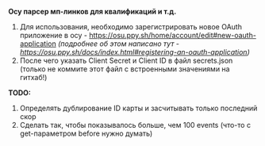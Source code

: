 **Осу парсер мп-линков для квалификаций и т.д.**

1. Для использования, необходимо зарегистрировать новое OAuth приложение в осу - https://osu.ppy.sh/home/account/edit#new-oauth-application
*(подробнее об этом написано тут - https://osu.ppy.sh/docs/index.html#registering-an-oauth-application)*
2. После чего указать Client Secret и Client ID в файл secrets.json (только не коммите этот файл с встроенными значениями на гитхаб!)


**TODO:**
1. Определять дублирование ID карты и засчитывать только последний скор
2. Сделать так, чтобы показывалось больше, чем 100 events (что-то с get-параметром before нужно думать)